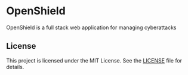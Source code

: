 # OpenShield

OpenShield is a full stack web application for managing cyberattacks

## License

This project is licensed under the MIT License. See the [LICENSE](https://github.com/aidandempsey/OpenShield/blob/main/LICENSE) file for details.